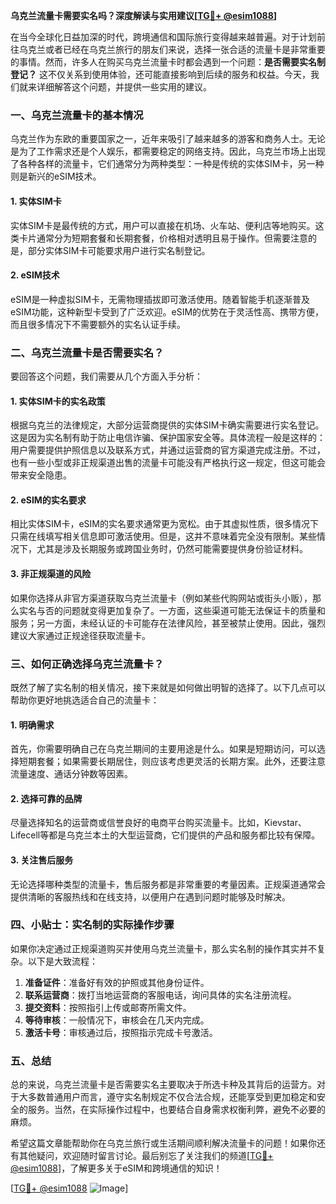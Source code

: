 **乌克兰流量卡需要实名吗？深度解读与实用建议[[TG💪+ @esim1088](https://t.me/s/esim1088)]**

在当今全球化日益加深的时代，跨境通信和国际旅行变得越来越普遍。对于计划前往乌克兰或者已经在乌克兰旅行的朋友们来说，选择一张合适的流量卡是非常重要的事情。然而，许多人在购买乌克兰流量卡时都会遇到一个问题：**是否需要实名制登记？** 这不仅关系到使用体验，还可能直接影响到后续的服务和权益。今天，我们就来详细解答这个问题，并提供一些实用的建议。

### 一、乌克兰流量卡的基本情况

乌克兰作为东欧的重要国家之一，近年来吸引了越来越多的游客和商务人士。无论是为了工作需求还是个人娱乐，都需要稳定的网络支持。因此，乌克兰市场上出现了各种各样的流量卡，它们通常分为两种类型：一种是传统的实体SIM卡，另一种则是新兴的eSIM技术。

#### 1. 实体SIM卡
实体SIM卡是最传统的方式，用户可以直接在机场、火车站、便利店等地购买。这类卡片通常分为短期套餐和长期套餐，价格相对透明且易于操作。但需要注意的是，部分实体SIM卡可能要求用户进行实名制登记。

#### 2. eSIM技术
eSIM是一种虚拟SIM卡，无需物理插拔即可激活使用。随着智能手机逐渐普及eSIM功能，这种新型卡受到了广泛欢迎。eSIM的优势在于灵活性高、携带方便，而且很多情况下不需要额外的实名认证手续。

### 二、乌克兰流量卡是否需要实名？

要回答这个问题，我们需要从几个方面入手分析：

#### 1. 实体SIM卡的实名政策
根据乌克兰的法律规定，大部分运营商提供的实体SIM卡确实需要进行实名登记。这是因为实名制有助于防止电信诈骗、保护国家安全等。具体流程一般是这样的：用户需要提供护照信息以及联系方式，并通过运营商的官方渠道完成注册。不过，也有一些小型或非正规渠道出售的流量卡可能没有严格执行这一规定，但这可能会带来安全隐患。

#### 2. eSIM的实名要求
相比实体SIM卡，eSIM的实名要求通常更为宽松。由于其虚拟性质，很多情况下只需在线填写相关信息即可激活使用。但是，这并不意味着完全没有限制。某些情况下，尤其是涉及长期服务或跨国业务时，仍然可能需要提供身份验证材料。

#### 3. 非正规渠道的风险
如果你选择从非官方渠道获取乌克兰流量卡（例如某些代购网站或街头小贩），那么实名与否的问题就变得更加复杂了。一方面，这些渠道可能无法保证卡的质量和服务；另一方面，未经认证的卡可能存在法律风险，甚至被禁止使用。因此，强烈建议大家通过正规途径获取流量卡。

### 三、如何正确选择乌克兰流量卡？

既然了解了实名制的相关情况，接下来就是如何做出明智的选择了。以下几点可以帮助你更好地挑选适合自己的流量卡：

#### 1. 明确需求
首先，你需要明确自己在乌克兰期间的主要用途是什么。如果是短期访问，可以选择短期套餐；如果需要长期居住，则应该考虑更灵活的长期方案。此外，还要注意流量速度、通话分钟数等因素。

#### 2. 选择可靠的品牌
尽量选择知名的运营商或信誉良好的电商平台购买流量卡。比如，Kievstar、Lifecell等都是乌克兰本土的大型运营商，它们提供的产品和服务都比较有保障。

#### 3. 关注售后服务
无论选择哪种类型的流量卡，售后服务都是非常重要的考量因素。正规渠道通常会提供清晰的客服热线和在线支持，以便用户在遇到问题时能够及时解决。

### 四、小贴士：实名制的实际操作步骤

如果你决定通过正规渠道购买并使用乌克兰流量卡，那么实名制的操作其实并不复杂。以下是大致流程：

1. **准备证件**：准备好有效的护照或其他身份证件。
2. **联系运营商**：拨打当地运营商的客服电话，询问具体的实名注册流程。
3. **提交资料**：按照指引上传或邮寄所需文件。
4. **等待审核**：一般情况下，审核会在几天内完成。
5. **激活卡号**：审核通过后，按照指示完成卡号激活。

### 五、总结

总的来说，乌克兰流量卡是否需要实名主要取决于所选卡种及其背后的运营方。对于大多数普通用户而言，遵守实名制规定不仅合法合规，还能享受到更加稳定和安全的服务。当然，在实际操作过程中，也要结合自身需求权衡利弊，避免不必要的麻烦。

希望这篇文章能帮助你在乌克兰旅行或生活期间顺利解决流量卡的问题！如果你还有其他疑问，欢迎随时留言讨论。最后别忘了关注我们的频道[[TG💪+ @esim1088](https://t.me/s/esim1088)]，了解更多关于eSIM和跨境通信的知识！

[[TG💪+ @esim1088](https://t.me/s/esim1088) ![Image](https://i.postimg.cc/4NQfJmqS/Snipaste-2025-05-13-00-14-12.png)]